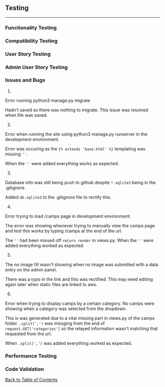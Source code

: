 ## Testing

---

### Functionality Testing

### Compatibility Testing

### User Story Testing

### Admin User Story Testing

### Issues and Bugs

1.

Error running python3 manage.py migrate

Hadn't saved so there was nothing to migrate. This issue was resolved when file was saved.

2.

Error when running the site using python3 manage.py runserver in the development environment.

Error was occuring as the `{% extends 'base.html' %}` templating was missing `''`.

When the `''` were added everything works as expected.

3.

Database info was still being push to github despite `*.sqlite3` being in the .gitignore.

Added `db.sqlite3` to the .gitignore file to rectify this.

4.

Error trying to load /camps page in development environment.

The error was showing whenever trying to manually view the camps page and test this works by typing /camps at the end of the url.

The `''` had been missed off `return render` in views.py. When the `''` were added everything worked as expected.

5.

The no image fill wasn't showing when no image was submitted with a data entry on the admin panel.

There was a typo in the link and this was rectified. This may need editing again later when static files are linked to aws.

6.

Error when trying to display camps by a certain category. No camps were showing when a category was selected from the dropdown.

This is was generated due to a vital missing part in views.py of the camps folder. `.split(',')` was missging from the end of `request.GET['categories']` so the relayed information wasn't matching that requested from the url.

When `.split(',')` was added everything worked as expected.

### Performance Testing

### Code Validation

[Back to Table of Contents](README.md#table-of-contents)